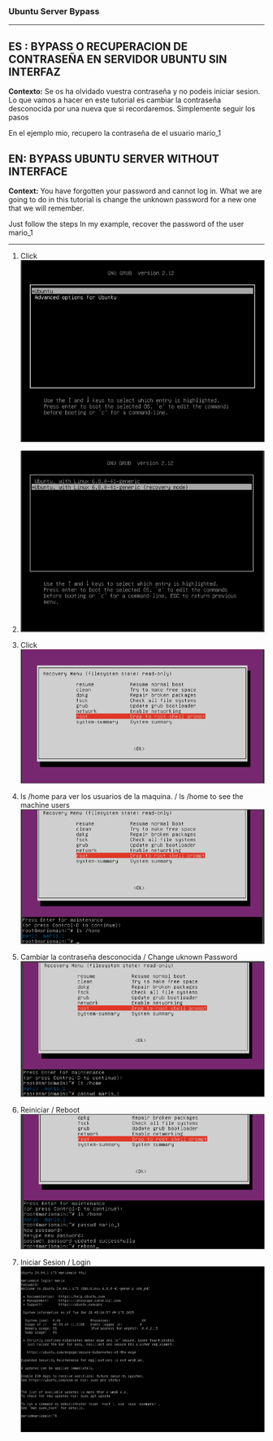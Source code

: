 ### Ubuntu Server Bypass

--------------------------------------------------------
  


## ES : BYPASS O RECUPERACION DE CONTRASEÑA EN SERVIDOR UBUNTU SIN INTERFAZ

**Contexto:** Se os ha olvidado vuestra contraseña y no podeis iniciar sesion. Lo que vamos a hacer en este tutorial es cambiar la contraseña desconocida por una nueva que si recordaremos.
Simplemente seguir los pasos 

En el ejemplo mio, recupero la contraseña de el usuario mario_1 


## EN: BYPASS UBUNTU SERVER WITHOUT INTERFACE          

**Context:** You have forgotten your password and cannot log in. What we are going to do in this tutorial is change the unknown password for a new one that we will remember. 

Just follow the steps In my example, recover the password of the user mario_1

--------------------------------------------------------


1.  Click
     ![Texto alternativo](Captura.PNG)




3.  ![Texto alternativo](Captura2.PNG)

        
4.  Click 
     ![Texto alternativo](Captura3.PNG)

 
5. ls /home para ver los usuarios de la maquina.    /  	 ls /home to see the machine users
     ![Texto alternativo](Captura4.PNG)

 

6. Cambiar la contraseña desconocida  	/ 	Change uknown Password
     ![Texto alternativo](Captura5.PNG)

 
7. Reiniciar 	/	 Reboot
    ![Texto alternativo](Captura6.PNG)

 

10. Iniciar Sesion	 / 	Login
   ![Texto alternativo](Captura7.PNG)

 
